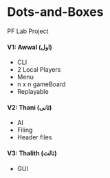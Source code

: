 # Dots-and-Boxes
PF Lab Project

#### V1: Awwal (اول)
* CLI
* 2 Local Players
* Menu
* n x n gameBoard
* Replayable

#### V2: Thani (ثانی)
* AI
* Filing
* Header files

#### V3: Thalith (ثالث)
* GUI
